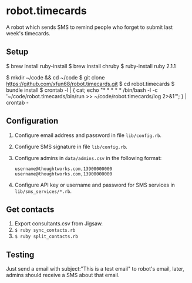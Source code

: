 robot.timecards
===============

A robot which sends SMS to remind people who forget to submit last week's timecards.

## Setup

$ brew install ruby-install
$ brew install chruby
$ ruby-install ruby 2.1.1

$ mkdir ~/code && cd ~/code
$ git clone https://github.com/xfun68/robot.timecards.git
$ cd robot.timecards
$ bundle install
$ crontab -l | { cat; echo "* * * * * /bin/bash -l -c '~/code/robot.timecards/bin/run >> ~/code/robot.timecards/log 2>&1'"; } | crontab -

## Configuration

1. Configure email address and password in file `lib/config.rb`.
2. Configure SMS signature in file `lib/config.rb`.
3. Configure admins in `data/admins.csv` in the following format:

    ```
    username@thoughtworks.com,13900000000
    username@thoughtworks.com,13900000000
    ```

4. Configure API key or username and password for SMS services in `lib/sms_services/*.rb`.

## Get contacts

1. Export consultants.csv from Jigsaw.
2. `$ ruby sync_contacts.rb`
3. `$ ruby split_contacts.rb`

## Testing

Just send a email with subject:"This is a test email" to robot's email, later, admins should receive a SMS about that email.

